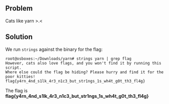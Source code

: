 ## Problem ##

Cats like yarn >.<

## Solution ##

We run `strings` against the binary for the flag:

```console
root@osboxes:~/Downloads/yarn# strings yarn | grep flag
However, cats also love flags, and you won't find it by running this script.
Where else could the flag be hiding? Please hurry and find it for the poor kitties!
flag{y4rn_4nd_s1lk_4r3_n1c3_but_str1ngs_1s_wh4t_g0t_th3_fl4g}
```

The flag is **flag{y4rn_4nd_s1lk_4r3_n1c3_but_str1ngs_1s_wh4t_g0t_th3_fl4g}**
